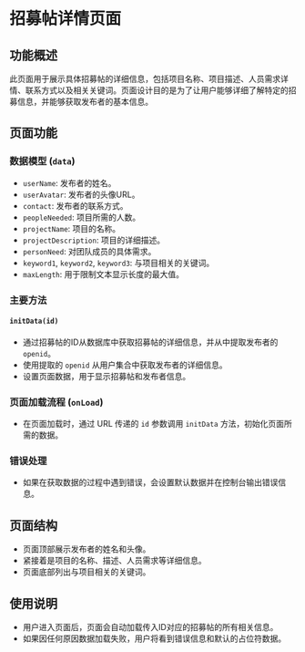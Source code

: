 # 招募帖详情页面

## 功能概述
此页面用于展示具体招募帖的详细信息，包括项目名称、项目描述、人员需求详情、联系方式以及相关关键词。页面设计目的是为了让用户能够详细了解特定的招募信息，并能够获取发布者的基本信息。

## 页面功能

### 数据模型 (`data`)
- `userName`: 发布者的姓名。
- `userAvatar`: 发布者的头像URL。
- `contact`: 发布者的联系方式。
- `peopleNeeded`: 项目所需的人数。
- `projectName`: 项目的名称。
- `projectDescription`: 项目的详细描述。
- `personNeed`: 对团队成员的具体需求。
- `keyword1`, `keyword2`, `keyword3`: 与项目相关的关键词。
- `maxLength`: 用于限制文本显示长度的最大值。

### 主要方法

#### `initData(id)`
- 通过招募帖的ID从数据库中获取招募帖的详细信息，并从中提取发布者的 `openid`。
- 使用提取的 `openid` 从用户集合中获取发布者的详细信息。
- 设置页面数据，用于显示招募帖和发布者信息。

### 页面加载流程 (`onLoad`)
- 在页面加载时，通过 URL 传递的 `id` 参数调用 `initData` 方法，初始化页面所需的数据。

### 错误处理
- 如果在获取数据的过程中遇到错误，会设置默认数据并在控制台输出错误信息。

## 页面结构
- 页面顶部展示发布者的姓名和头像。
- 紧接着是项目的名称、描述、人员需求等详细信息。
- 页面底部列出与项目相关的关键词。

## 使用说明
- 用户进入页面后，页面会自动加载传入ID对应的招募帖的所有相关信息。
- 如果因任何原因数据加载失败，用户将看到错误信息和默认的占位符数据。